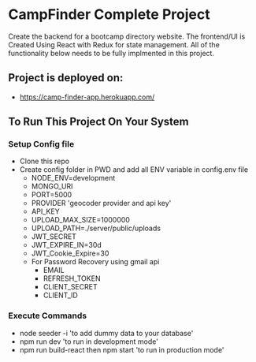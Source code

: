 # CampFinder Complete Project

Create the backend for a bootcamp directory website. The frontend/UI is Created Using React with Redux for state management. All of the functionality below needs to be fully implmented in this project.

## Project is deployed on:

-  https://camp-finder-app.herokuapp.com/

## To Run This Project On Your System

### Setup Config file

-  Clone this repo
-  Create config folder in PWD and add all ENV variable in config.env file
   -  NODE_ENV=development
   -  MONGO_URI
   -  PORT=5000
   -  PROVIDER 'geocoder provider and api key'
   -  API_KEY
   -  UPLOAD_MAX_SIZE=1000000
   -  UPLOAD_PATH=./server/public/uploads
   -  JWT_SECRET
   -  JWT_EXPIRE_IN=30d
   -  JWT_Cookie_Expire=30
   -  For Password Recovery using gmail api
      -  EMAIL
      -  REFRESH_TOKEN
      -  CLIENT_SECRET
      -  CLIENT_ID

### Execute Commands

-  node seeder -i 'to add dummy data to your database'
-  npm run dev 'to run in development mode'
-  npm run build-react then npm start 'to run in production mode'
